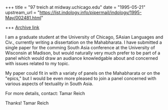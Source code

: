 +++
title = "97 treich at midway.uchicago.edu"
date = "1995-05-21"
upstream_url = "https://list.indology.info/pipermail/indology/1995-May/002481.html"

+++
[Archive link](https://list.indology.info/pipermail/indology/1995-May/002481.html)



I am a graduate student at the University of Chicago, SAsian Languages and
Civ., currently writing a dissertation on the Mahabharata. I have submitted
a single paper for the comming South Asia conference at the University of
Wisconsin at Madison, but would naturally very much prefer to be part of a
panel which would draw an audiance knowledgable about and concerned with
issues related to my topic. 

My paper could fit in with a variaty of panels on the Mahabharata or on the
"epics," but I would be even more pleased to join a panel concerned with
various aspects of textuality in South Asia. 

For more details, contact: Tamar Reich  <treich at midway.uchicago.edu>    

Thanks!
Tamar Reich   






